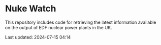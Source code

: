 # Nuke Watch

This repository includes code for retrieving the latest information available on the output of EDF nuclear power plants in the UK.

Last updated: 2024-07-15 04:14